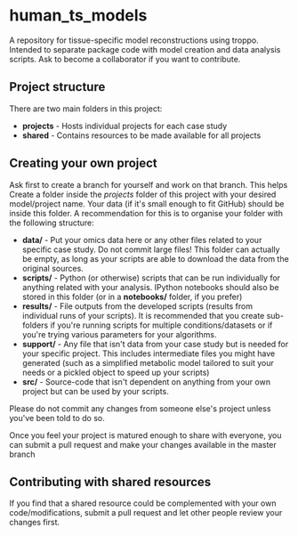 # human_ts_models
A repository for tissue-specific model reconstructions using troppo. 
Intended to separate package code with model creation and data analysis scripts. 
Ask to become a collaborator if you want to contribute.

## Project structure
There are two main folders in this project:
* **projects** - Hosts individual projects for each case study
* **shared** - Contains resources to be made available for all projects

## Creating your own project
Ask first to create a branch for yourself and work on that branch. This helps 
Create a folder inside the *projects* folder of this project with your desired 
model/project name. Your data (if it's small enough to fit GitHub) should be 
inside this folder. A recommendation for this is to organise your folder with 
the following structure:
* **data/** - Put your omics data here or any other files related to your specific 
case study. Do not commit large files! This folder can actually be empty, as long 
as your scripts are able to download the data from the original sources.
* **scripts/** - Python (or otherwise) scripts that can be run individually for 
anything related with your analysis. IPython notebooks should also be stored in 
this folder (or in a **notebooks/** folder, if you prefer)
* **results/** - File outputs from the developed scripts 
(results from individual runs of your scripts). It is recommended that you create 
sub-folders if you're running scripts for multiple conditions/datasets or if you're 
trying various parameters for your algorithms.
* **support/** - Any file that isn't data from your case study but is needed for 
your specific project. This includes intermediate files you might have generated 
(such as a simplified metabolic model tailored to suit your needs or a pickled 
object to speed up your scripts)
* **src/** - Source-code that isn't dependent on anything from your own project 
but can be used by your scripts.

Please do not commit any changes from someone else's project unless 
you've been told to do so.

Once you feel your project is matured enough to share with everyone, you can
submit a pull request and make your changes available in the master branch

## Contributing with shared resources
If you find that a shared resource could be complemented with your own code/modifications,
submit a pull request and let other people review your changes first.